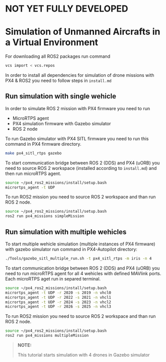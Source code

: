 # NOT YET FULLY DEVELOPED
# Simulation of Unmanned Aircrafts in a Virtual Environment

For downloading all ROS2 packages run command

```bash
vcs import < vcs.repos
```

In order to install all dependencies for simulation of drone missions with PX4 & ROS2 you need to follow steps in `install.md`

## Run simulation with single wehicle

In order to simulate ROS 2 mission with PX4 firmware you need to run

  * MicroRTPS agent 
  * PX4 simulation firmware with Gazebo simulator
  * ROS 2 node

To run Gazebo simulator with PX4 SITL firmware you need to run this command in PX4 firmware directory.
```bash
make px4_sitl_rtps gazebo
```

To start communication bridge between ROS 2 (DDS) and PX4 (uORB) you need to source ROS 2 workspace (installed according to `install.md`) and then run microRTPS agent.
```bash
source ~/px4_ros2_missions/install/setup.bash
micrortps_agent -t UDP
```

To run ROS2 mission you need to source ROS 2 workspace and than run ROS 2 node.
```bash
source ~/px4_ros2_missions/install/setup.bash
ros2 run px4_missions simpleMission
```

## Run simulation with multiple wehicles

To start multiple wehicle simulation (multiple instances of PX4 firmware) with gazebo simulator run command in PX4-Autopilot directory:
```bash
./Tools/gazebo_sitl_multiple_run.sh -t px4_sitl_rtps -m iris -n 4
```

To start communication bridge between ROS 2 (DDS) and PX4 (uORB) you need to run microRTPS agent for all 4 wehicles with defined MAVlink ports. Each microRTPS aget run in separed terminal.
```bash
source ~/px4_ros2_missions/install/setup.bash
micrortps_agent -t UDP -r 2020 -s 2019 -n vhcl0
micrortps_agent -t UDP -r 2022 -s 2021 -n vhcl1
micrortps_agent -t UDP -r 2024 -s 2023 -n vhcl2
micrortps_agent -t UDP -r 2026 -s 2025 -n vhcl3
```

To run ROS2 mission you need to source ROS 2 workspace and than run ROS 2 node.
```bash
source ~/px4_ros2_missions/install/setup.bash
ros2 run px4_missions multipleMission
```

> **NOTE:**
>
> This tutorial starts simulation with 4 drones in Gazebo simulator
> 